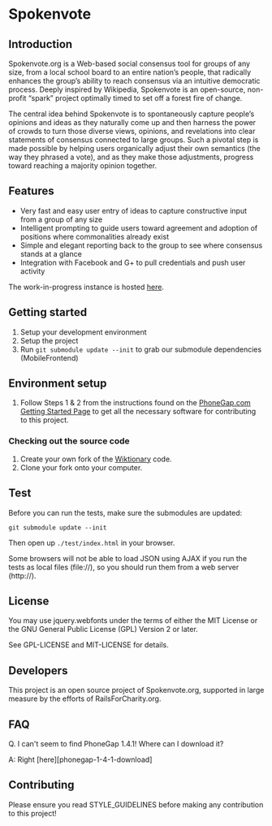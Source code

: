 # Spokenvote

## Introduction

Spokenvote.org is a Web-based social consensus tool for groups of any size, from a local school board to an entire nation’s people, that radically enhances the group’s ability to reach consensus via an intuitive democratic process. Deeply inspired by Wikipedia, Spokenvote is an open-source, non-profit “spark” project optimally timed to set off a forest fire of change.

The central idea behind Spokenvote is to spontaneously capture people’s opinions and ideas as they naturally come up and then harness the power of crowds to turn those diverse views, opinions, and revelations into clear statements of consensus connected to large groups. Such a pivotal step is made possible by helping users organically adjust their own semantics (the way they phrased a vote), and as they make those adjustments, progress toward reaching a majority opinion together.

## Features

* Very fast and easy user entry of ideas to capture constructive input from a group of any size
* Intelligent prompting to guide users toward agreement and adoption of positions where commonalities already exist
* Simple and elegant reporting back to the group to see where consensus stands at a glance
* Integration with Facebook and G+ to pull credentials and push user activity

The work-in-progress instance is hosted <a href="http://spokenvote.herokuapp.com/">here</a>.

## Getting started

1. Setup your development environment
2. Setup the project
3. Run `git submodule update --init` to grab our submodule dependencies (MobileFrontend)

## Environment setup

1. Follow Steps 1 & 2 from the instructions found on the <a href="http://www.phonegap.com/start" target="_blank">PhoneGap.com Getting Started Page</a> to get all the necessary software for contributing to this project.

### Checking out the source code

1. Create your own fork of the <a href="https://github.com/wikimedia/WiktionaryMobile" target="_blank">Wiktionary</a> code.
2. Clone your fork onto your computer.

## Test

Before you can run the tests, make sure the submodules are updated:
```
git submodule update --init
```

Then open up `./test/index.html` in your browser.

Some browsers will not be able to load JSON using AJAX if you run
the tests as local files (file://), so you should run them from
a web server (http://).

## License

You may use jquery.webfonts under the terms of either the MIT License or the GNU General
Public License (GPL) Version 2 or later.

See GPL-LICENSE and MIT-LICENSE for details.

## Developers

This project is an open source project of Spokenvote.org, supported in large measure by the efforts of RailsForCharity.org.

## FAQ

Q. I can't seem to find PhoneGap 1.4.1! Where can I download it?

A: Right [here][phonegap-1-4-1-download]

## Contributing
Please ensure you read STYLE_GUIDELINES before making any contribution to this project!


